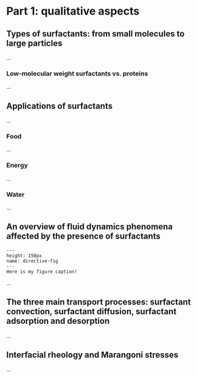# Part 1: qualitative aspects

## Types of surfactants: from small molecules to large particles
...
### Low-molecular weight surfactants vs. proteins
...

## Applications of surfactants
...
### Food
...
### Energy 
...
### Water
...

## An overview of fluid dynamics phenomena affected by the presence of surfactants

```{figure} ../images/C-3PO_droid.png
---
height: 150px
name: directive-fig
---
Here is my figure caption!
```

...
## The three main transport processes: surfactant convection, surfactant diffusion, surfactant adsorption and desorption
...
## Interfacial rheology and Marangoni stresses
...
 
